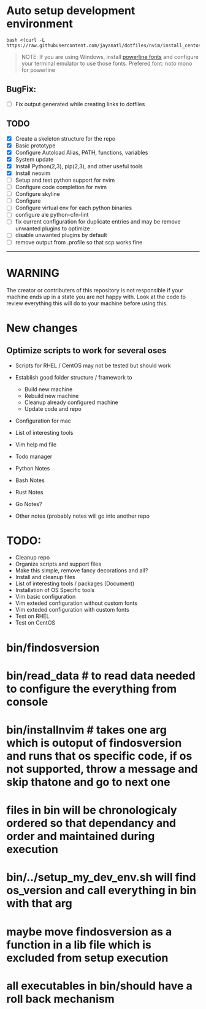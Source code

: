 # Auto setup development environment

```
bash <(curl -L https://raw.githubusercontent.com/jayanatl/dotfiles/nvim/install_centos.sh)
```

>NOTE: If you are using Windows, install [powerline fonts](https://github.com/powerline/fonts) and configure your terminal emulator to use those fonts.
>Prefered font: noto mono for powerline

## BugFix:
- [ ] Fix output generated while creating links to dotfiles


## TODO
- [x] Create a skeleton structure for the repo
- [x] Basic prototype
- [x] Configure Autoload Alias, PATH, functions, variables
- [x] System update
- [x] Install Python(2,3), pip(2,3), and other useful tools
- [x] Install neovim
- [ ] Setup and test python support for nvim
- [ ] Configure code completion for nvim
- [ ] Configure skyline
- [ ] Configure 
- [ ] Configure virtual env for each python binaries
- [ ] configure ale python-cfn-lint
- [ ] fix current configuration for duplicate entries and may be remove unwanted plugins to optimize
- [ ] disable unwanted plugins by default
- [ ] remove output from .profile so that scp works fine

---
# WARNING
The creator or contributers of this repository is not responsible if your machine ends up in a state you are not happy with. Look at the code to review everything this will do to your machine before using this.

# New changes

## Optimize scripts to work for several oses
- Scripts for RHEL / CentOS may not be tested but should work
- Establish good folder structure / framework to
  - Build new machine
  - Rebuild new machine
  - Cleanup already configured machine
  - Update code and repo

- Configuration for mac

- List of interesting tools

- Vim help md file

- Todo manager

- Python Notes

- Bash Notes

- Rust Notes

- Go Notes?

- Other notes (probably notes will go into another repo

# TODO:
  - Cleanup repo
  - Organize scripts and support files
  - Make this simple, remove fancy decorations and all?
  - Install and cleanup files
  - List of interesting tools / packages (Document)
  - Installation of OS Specific tools
  - Vim basic configuration
  - Vim exteded configuration without custom fonts
  - Vim exteded configuration with custom fonts
  - Test on RHEL
  - Test on CentOS

# bin/findosversion
# bin/read_data # to read data needed to configure the everything from console
# bin/installnvim # takes one arg which is outoput of findosversion and runs that os specific code, if os not supported, throw a message and skip thatone and go to next one
# files in bin will be chronologicaly ordered so that dependancy and order and maintained during execution
# bin/../setup_my_dev_env.sh will find os_version and call everything in bin with that arg
# maybe move findosversion as a function in a lib file which is excluded from setup execution
# all executables in bin/should have a roll back mechanism 
